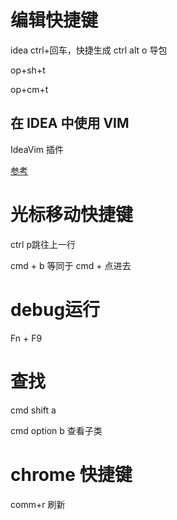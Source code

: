 # 编辑快捷键
idea ctrl+回车，快捷生成
ctrl alt o 导包

op+sh+t

op+cm+t

## 在 IDEA 中使用 VIM
IdeaVim 插件

[参考](https://zhuanlan.zhihu.com/p/165159470)

# 光标移动快捷键
ctrl p跳往上一行

cmd + b 等同于 cmd + 点进去

# debug运行
Fn + F9



# 查找
cmd shift a

cmd option b 查看子类

# chrome 快捷键
comm+r 刷新